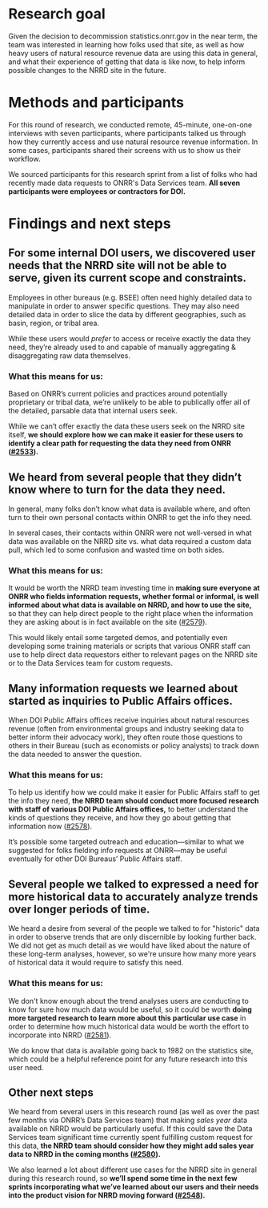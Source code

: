 # Research goal
Given the decision to decommission statistics.onrr.gov in the near term, the team was interested in learning how folks used that site, as well as how heavy users of natural resource revenue data are using this data in general, and what their experience of getting that data is like now, to help inform possible changes to the NRRD site in the future. 

# Methods and participants
For this round of research, we conducted remote, 45-minute, one-on-one interviews with seven participants, where participants talked us through how they currently access and use natural resource revenue information. In some cases, participants shared their screens with us to show us their workflow.

We sourced participants for this research sprint from a list of folks who had recently made data requests to ONRR's Data Services team. **All seven participants were employees or contractors for DOI.**


# Findings and next steps

## For some internal DOI users, we discovered user needs that the NRRD site will not be able to serve, given its current scope and constraints.

Employees in other bureaus (e.g. BSEE) often need highly detailed data to manipulate in order to answer specific questions. They may also need detailed data in order to slice the data by different geographies, such as basin, region, or tribal area.

While these users would _prefer_ to access or receive exactly the data they need, they’re already used to and capable of manually aggregating & disaggregating raw data themselves.

### What this means for us: 
Based on ONRR’s current policies and practices around potentially proprietary or tribal data, we’re unlikely to be able to publically offer all of the detailed, parsable data that internal users seek.

While we can’t offer exactly the data these users seek on the NRRD site itself, **we should explore how we can make it easier for these users to identify a clear path for requesting the data they need from ONRR ([#2533](https://github.com/18F/doi-extractives-data/issues/2533)).** 


## We heard from several people that they didn’t know where to turn for the data they need.

In general, many folks don’t know what data is available where, and often turn to their own personal contacts within ONRR to get the info they need.

In several cases, their contacts within ONRR were not well-versed in what data was available on the NRRD site vs. what data required a custom data pull, which led to some confusion and wasted time on both sides.

### What this means for us:
It would be worth the NRRD team investing time in **making sure everyone at ONRR who fields information requests, whether formal or informal, is well informed about what data is available on NRRD, and how to use the site,** so that they can help direct people to the right place when the information they are asking about is in fact available on the site ([#2579](https://github.com/18F/doi-extractives-data/issues/2579)). 

This would likely entail some targeted demos, and potentially even developing some training materials or scripts that various ONRR staff can use to help direct data requestors either to relevant pages on the NRRD site or to the Data Services team for custom requests.


## Many information requests we learned about started as inquiries to Public Affairs offices.

When DOI Public Affairs offices receive inquiries about natural resources revenue (often from environmental groups and industry seeking data to better inform their advocacy work), they often route those questions to others in their Bureau (such as economists or policy analysts) to track down the data needed to answer the question.

### What this means for us:
To help us identify how we could make it easier for Public Affairs staff to get the info they need, **the NRRD team should conduct more focused research with staff of various DOI Public Affairs offices,** to better understand the kinds of questions they receive, and how they go about getting that information now ([#2578](https://github.com/18F/doi-extractives-data/issues/2578)).

It’s possible some targeted outreach and education—similar to what we suggested for folks fielding info requests at ONRR—may be useful eventually for other DOI Bureaus’ Public Affairs staff.

## Several people we talked to expressed a need for more historical data to accurately analyze trends over longer periods of time.

We heard a desire from several of the people we talked to for "historic" data in order to observe trends that are only discernible by looking further back. We did not get as much detail as we would have liked about the nature of these long-term analyses, however, so we're unsure how many more years of historical data it would require to satisfy this need. 
  

### What this means for us:
We don't know enough about the trend analyses users are conducting to know for sure how much data would be useful, so it could be worth **doing more targeted research to learn more about this particular use case** in order to determine how much historical data would be worth the effort to incorporate into NRRD ([#2581](https://github.com/18F/doi-extractives-data/issues/2581)). 

We do know that data is available going back to 1982 on the statistics site, which could be a helpful reference point for any future research into this user need. 


## Other next steps 

We heard from several users in this research round (as well as over the past few months via ONRR’s Data Services team) that making _sales year_ data available on NRRD would be particularly useful. If this could save the Data Services team significant time currently spent fulfilling custom request for this data, **the NRRD team should consider how they might add sales year data to NRRD in the coming months ([#2580](https://github.com/18F/doi-extractives-data/issues/2580)).**

We also learned a lot about different use cases for the NRRD site in general during this research round, so **we’ll spend some time in the next few sprints incorporating what we’ve learned about our users and their needs into the product vision for NRRD moving forward ([#2548](https://github.com/18F/doi-extractives-data/issues/2548)).**
